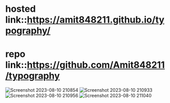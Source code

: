 # hosted link::https://amit848211.github.io/typography/
# repo link::https://github.com/Amit848211/typography
![Screenshot 2023-08-10 210854](https://github.com/Amit848211/typography/assets/111532901/7d92da4a-88d0-4bd9-aa22-8e294b2e6266)
![Screenshot 2023-08-10 210933](https://github.com/Amit848211/typography/assets/111532901/98528bcf-381d-46e7-88fc-9496ada54eb4)
![Screenshot 2023-08-10 210956](https://github.com/Amit848211/typography/assets/111532901/616213f8-d376-4af8-b053-02ef134a8a46)
![Screenshot 2023-08-10 211040](https://github.com/Amit848211/typography/assets/111532901/f2e3bbde-780c-4ae4-98b1-14ba9a40b44a)
